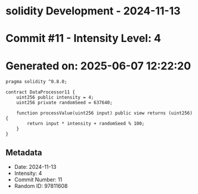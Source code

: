 ﻿# solidity Development - 2024-11-13
# Commit #11 - Intensity Level: 4
# Generated on: 2025-06-07 12:22:20
```solidity
pragma solidity ^0.8.0;

contract DataProcessor11 {
    uint256 public intensity = 4;
    uint256 private randomSeed = 637640;

    function processValue(uint256 input) public view returns (uint256) {
        return input * intensity + randomSeed % 100;
    }
}
```
## Metadata
- Date: 2024-11-13
- Intensity: 4
- Commit Number: 11
- Random ID: 97811608
